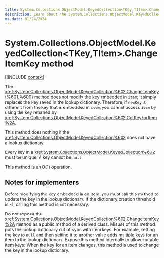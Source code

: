 ```yaml
---
title: System.Collections.ObjectModel.KeyedCollection<TKey,TItem>.ChangeItemKey method
description: Learn about the System.Collections.ObjectModel.KeyedCollection<TKey,TItem>.ChangeItemKey method.
ms.date: 01/24/2024
---
```

# System.Collections.ObjectModel.KeyedCollection<TKey,TItem>.ChangeItemKey method

[!INCLUDE [context](includes/context.md)]

The <xref:System.Collections.ObjectModel.KeyedCollection%602.ChangeItemKey(%601,%600)> method does not modify the key embedded in `item`; it simply replaces the key saved in the lookup dictionary.  Therefore, if `newKey` is different from the key that is embedded in `item`, you cannot access `item` by using the key returned by <xref:System.Collections.ObjectModel.KeyedCollection%602.GetKeyForItem%2A>.

This method does nothing if the <xref:System.Collections.ObjectModel.KeyedCollection%602> does not have a lookup dictionary.

Every key in a <xref:System.Collections.ObjectModel.KeyedCollection%602> must be unique. A key cannot be `null`.

This method is an O(1) operation.

## Notes for implementers

Before modifying the key embedded in an item, you must call this method to update the key in the lookup dictionary. If the dictionary creation threshold is -1, calling this method is not necessary.

Do not expose the <xref:System.Collections.ObjectModel.KeyedCollection%602.ChangeItemKey%2A> method as a public method of a derived class. Misuse of this method puts the lookup dictionary out of sync with item keys. For example, setting the key to `null` and then setting it to another value adds multiple keys for an item to the lookup dictionary. Expose this method internally to allow mutable item keys: When the key for an item changes, this method is used to change the key in the lookup dictionary.
